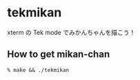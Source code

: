 # tekmikan

xterm の Tek mode でみかんちゃんを描こう！

## How to get mikan-chan

```console
% make && ./tekmikan
```
